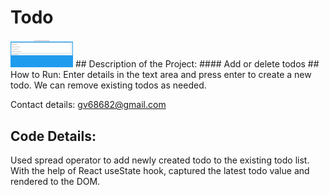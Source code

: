 # Todo 

<img src= "react_todo.JPG" width='100'/>
## Description of the Project:
#### Add or delete todos
## How to Run: 
Enter details in the text area and press enter to create a new todo. We can remove existing todos as needed.


Contact details: gv68682@gmail.com
## Code Details:
Used spread operator to add newly created todo to the existing todo list. With the help of React useState hook, captured the latest todo value and rendered to the DOM.


